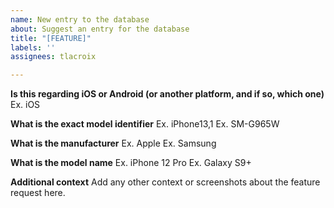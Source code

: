 ```yaml
---
name: New entry to the database
about: Suggest an entry for the database
title: "[FEATURE]"
labels: ''
assignees: tlacroix

---
```


**Is this regarding iOS or Android (or another platform, and if so, which one)**
Ex. iOS

**What is the exact model identifier**
Ex. iPhone13,1
Ex. SM-G965W

**What is the manufacturer**
Ex. Apple
Ex. Samsung

**What is the model name**
Ex. iPhone 12 Pro
Ex. Galaxy S9+

**Additional context**
Add any other context or screenshots about the feature request here.
